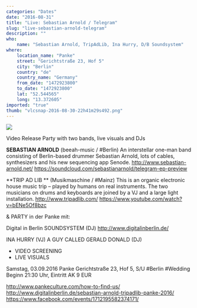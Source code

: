 ```yaml
---
categories: "Dates"
date: "2016-08-31"
title: "Live: Sebastian Arnold / Telegram"
slug: "live-sebastian-arnold-telegram"
description: ""
who: 
    name: "Sebastian Arnold, TripAdLib, Ina Hurry, D/B Soundsystem"
where: 
    location_name: "Panke"
    street: "Gerichtstraße 23, Hof 5"
    city: "Berlin"
    country: "de"
    country_name: "Germany"
    from_date: "1472923800"
    to_date: "1472923800"
    lat: "52.544565"
    long: "13.372605"
imported: "true"
thumb: "vlcsnap-2016-08-30-22h41m29s492.png"
---
```



![](vlcsnap-2016-08-30-22h41m29s492.png) 

Video Release Party with two bands, live visuals and DJs

**SEBASTIAN ARNOLD** (beeah-music / #Berlin)
An interstellar one-man band consisting of Berlin-based drummer Sebastian Arnold, lots of cables, synthesizers and his new sequencing app Senode.
http://www.sebastian-arnold.net/
https://soundcloud.com/sebastianarnold/telegram-ep-preview

**TRIP AD LIB ** (Musikmaschine / #Mainz)
This is an organic electronic house music trip – played by humans on real instruments. The two musicians on drums and keyboards are joined by a VJ and a large light installation. 
http://www.tripadlib.com/
https://www.youtube.com/watch?v=bENe5Of8bzc

& PARTY in der Panke mit:

Digital in Berlin SOUNDSYSTEM (DJ)
http://www.digitalinberlin.de/

INA HURRY (VJ)
A GUY CALLED GERALD DONALD (DJ)
+ VIDEO SCREENING
+ LIVE VISUALS

Samstag, 03.09.2016
Panke Gerichtstraße 23, Hof 5, S/U #Berlin #Wedding
Beginn 21:30 Uhr, Eintritt AK 9 EUR

http://www.pankeculture.com/how-to-find-us/
http://www.digitalinberlin.de/sebastian-arnold-tripadlib-panke-2016/
https://www.facebook.com/events/1712195582374171/
